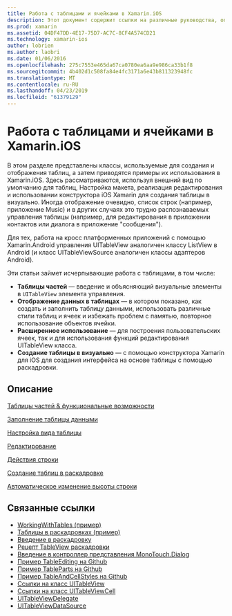 ```yaml
---
title: Работа с таблицами и ячейками в Xamarin.iOS
description: Этот документ содержит ссылки на различные руководства, описывающие способ отображения данных с помощью элемента управления UITableView в приложении Xamarin.iOS.
ms.prod: xamarin
ms.assetid: 04DF47DD-4E17-75D7-AC7C-8CF4A574CD21
ms.technology: xamarin-ios
author: lobrien
ms.author: laobri
ms.date: 01/06/2016
ms.openlocfilehash: 275c7553e465da67ca0780ea6aa9e986ca33b1f8
ms.sourcegitcommit: 4b402d1c508fa84e4fc3171a6e43b811323948fc
ms.translationtype: MT
ms.contentlocale: ru-RU
ms.lasthandoff: 04/23/2019
ms.locfileid: "61379129"
---
```

# <a name="working-with-tables-and-cells-in-xamarinios"></a>Работа с таблицами и ячейками в Xamarin.iOS

В этом разделе представлены классы, используемые для создания и отображения таблиц, а затем приводятся примеры их использования в Xamarin.iOS. Здесь рассматриваются, используя внешний вид по умолчанию для таблиц, Настройка макета, реализация редактирования и использовании конструктора iOS Xamarin для создания таблицы в визуально. Иногда отображение очевидно, список строк (например, приложение Music) и в других случаях это трудно распознаваемых управления таблицы (например, для редактирования в приложении контактов или диалога в приложение "сообщения").

Для тех, работа на кросс платформенных приложений с помощью Xamarin.Android управления UITableView аналогичен классу ListView в Android (и класс UITableViewSource аналогичен классы адаптеров Android).

Эти статьи займет исчерпывающие работа с таблицами, в том числе:

-   **Таблицы частей** — введение и объясняющий визуальные элементы в `UITableView` элемента управления. 
-   **Отображение данных в таблицах** — в котором показано, как создать и заполнить таблицу данными, использовать различные стили таблиц и ячеек и избежать проблем с памятью, повторное использование объектов ячейки. 
-   **Расширенное использование** — для построения пользовательских ячеек, так и для использования функций редактирования UITableView класса. 
-   **Создание таблицы в визуально** — с помощью конструктора Xamarin для iOS для создания интерфейса на основе таблицы с помощью раскадровки. 

## <a name="contents"></a>Описание

 [Таблицы частей &amp; функциональные возможности](~/ios/user-interface/controls/tables/table-parts-and-functionality.md)

 [Заполнение таблицы данными](~/ios/user-interface/controls/tables/populating-a-table-with-data.md)

 [Настройка вида таблицы](~/ios/user-interface/controls/tables/customizing-table-appearance.md)

 [Редактирование](~/ios/user-interface/controls/tables/editing.md)
 
 [Действия строки](~/ios/user-interface/controls/tables/row-action.md)

 [Создание таблиц в раскадровке](~/ios/user-interface/controls/tables/creating-tables-in-a-storyboard.md)
 
 [Автоматическое изменение высоты строки](~/ios/user-interface/controls/tables/autosizing-row-height.md)

## <a name="related-links"></a>Связанные ссылки

- [WorkingWithTables (пример)](https://developer.xamarin.com/samples/monotouch/WorkingWithTables/)
- [Таблицы в раскадровках (пример)](https://developer.xamarin.com/samples/monotouch/StoryboardTable/)
- [Введение в раскадровку](~/ios/user-interface/storyboards/index.md)
- [Рецепт TableView раскадровки](https://github.com/xamarin/recipes/tree/master/Recipes/ios/general/storyboard/storyboard_a_tableview)
- [Введение в контроллер представления MonoTouch.Dialog](~/ios/user-interface/monotouch.dialog/index.md)
- [Пример TableEditing на Github](https://github.com/xamarin/monotouch-samples/tree/master/TableEditing)
- [Пример TableParts на Github](https://github.com/xamarin/monotouch-samples/tree/master/TableParts)
- [Пример TableAndCellStyles на Github](https://github.com/xamarin/mobile-samples/tree/master/TablesLists)
- [Ссылки на класс UITableView](https://developer.apple.com/library/ios/documentation/UIKit/Reference/UITableView_Class/)
- [Ссылки на класс UITableViewCell](https://developer.apple.com/library/ios/documentation/UIKit/Reference/UITableViewCell_Class/)
- [UITableViewDelegate](https://developer.apple.com/library/ios/documentation/UIKit/Reference/UITableViewDelegate_Protocol/)
- [UITableViewDataSource](https://developer.apple.com/library/ios/documentation/UIKit/Reference/UITableViewDataSource_Protocol/)
